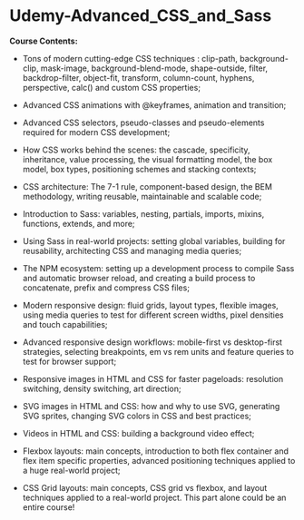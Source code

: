 # Udemy-Advanced_CSS_and_Sass

**Course Contents:**

* Tons of modern cutting-edge CSS techniques : clip-path, background-clip, mask-image, background-blend-mode, shape-outside, filter, backdrop-filter, object-fit, transform, column-count, hyphens, perspective, calc() and custom CSS properties;

* Advanced CSS animations with @keyframes, animation and transition;

* Advanced CSS selectors, pseudo-classes and pseudo-elements required for modern CSS development;

* How CSS works behind the scenes: the cascade, specificity, inheritance, value processing, the visual formatting model, the box model, box types, positioning schemes and stacking contexts;

* CSS architecture: The 7-1 rule, component-based design, the BEM methodology, writing reusable, maintainable and scalable code;

* Introduction to Sass: variables, nesting, partials, imports, mixins, functions, extends, and more;

* Using Sass in real-world projects: setting global variables, building for reusability, architecting CSS and managing media queries;

* The NPM ecosystem: setting up a development process to compile Sass and automatic browser reload, and creating a build process to concatenate, prefix and compress CSS files;

* Modern responsive design: fluid grids, layout types, flexible images, using media queries to test for different screen widths, pixel densities and touch capabilities;

* Advanced responsive design workflows: mobile-first vs desktop-first strategies, selecting breakpoints, em vs rem units and feature queries to test for browser support;

* Responsive images in HTML and CSS for faster pageloads: resolution switching, density switching, art direction;

* SVG images in HTML and CSS: how and why to use SVG, generating SVG sprites, changing SVG colors in CSS and best practices;

* Videos in HTML and CSS: building a background video effect;

* Flexbox layouts: main concepts, introduction to both flex container and flex item specific properties, advanced positioning techniques applied to a huge real-world project;

* CSS Grid layouts: main concepts, CSS grid vs flexbox, and layout techniques applied to a real-world project. This part alone could be an entire course!
